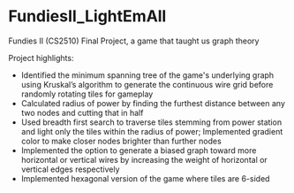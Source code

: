 # FundiesII_LightEmAll
Fundies II (CS2510) Final Project, a game that taught us graph theory


Project highlights:
<ul>
<li>Identified the minimum spanning tree of the game's underlying graph using Kruskal’s algorithm to generate the continuous wire grid before randomly rotating tiles for gameplay</li>
<li>Calculated radius of power by finding the furthest distance between any two nodes and cutting that in half</li>
<li>Used breadth first search to traverse tiles stemming from power station and light only the tiles within the radius of power; Implemented gradient color to make closer nodes brighter than further nodes</li>
<li>Implemented the option to generate a biased graph toward more horizontal or vertical wires by increasing the weight of horizontal or vertical edges respectively</li>
<li>Implemented hexagonal version of the game where tiles are 6-sided</li>
